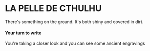 # LA PELLE DE CTHULHU

There's something on the ground. It's both shiny and covered in dirt. 

#### Your turn to write
You're taking a closer look and you can see some ancient engravings
